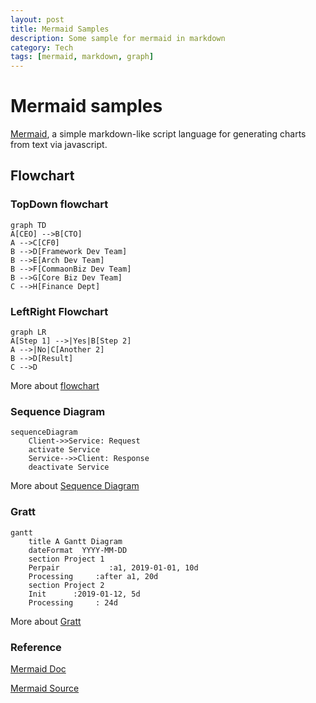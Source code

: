 ```yaml
---
layout: post
title: Mermaid Samples
description: Some sample for mermaid in markdown
category: Tech
tags: [mermaid, markdown, graph]
---
```


# Mermaid samples

[Mermaid](https://mermaidjs.github.io/), a simple markdown-like script language for generating charts from text via javascript.

## Flowchart

### TopDown flowchart

```mermaid
graph TD
A[CEO] -->B[CTO]
A -->C[CF0]
B -->D[Framework Dev Team]
B -->E[Arch Dev Team]
B -->F[CommaonBiz Dev Team]
B -->G[Core Biz Dev Team]
C -->H[Finance Dept]
```
### LeftRight Flowchart

```mermaid
graph LR
A[Step 1] -->|Yes|B[Step 2]
A -->|No|C[Another 2]
B -->D[Result]
C -->D
```

More about [flowchart](https://mermaidjs.github.io/flowchart.html)

### Sequence Diagram

```mermaid
sequenceDiagram
    Client->>Service: Request
    activate Service
    Service-->>Client: Response
    deactivate Service
```

More about [Sequence Diagram](https://mermaidjs.github.io/sequenceDiagram.html)

### Gratt

```mermaid
gantt
    title A Gantt Diagram
    dateFormat  YYYY-MM-DD
    section Project 1
    Perpair           :a1, 2019-01-01, 10d
    Processing     :after a1, 20d
    section Project 2
    Init      :2019-01-12, 5d
    Processing     : 24d
```

More about [Gratt](https://mermaidjs.github.io/gantt.html)

### Reference

[Mermaid Doc](https://mermaidjs.github.io/)

[Mermaid Source](https://github.com/knsv/mermaid)
